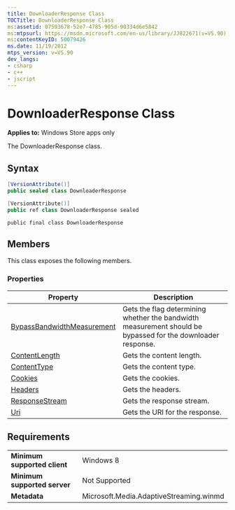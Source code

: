 ```yaml
---
title: DownloaderResponse Class
TOCTitle: DownloaderResponse Class
ms:assetid: 07593678-52e7-4785-905d-90334d6e5842
ms:mtpsurl: https://msdn.microsoft.com/en-us/library/JJ822671(v=VS.90)
ms:contentKeyID: 50079426
ms.date: 11/19/2012
mtps_version: v=VS.90
dev_langs:
- csharp
- c++
- jscript
---
```


# DownloaderResponse Class

**Applies to:** Windows Store apps only

The DownloaderResponse class.

## Syntax

``` csharp
[VersionAttribute()]
public sealed class DownloaderResponse
```

``` c++
[VersionAttribute()]
public ref class DownloaderResponse sealed
```

``` jscript
public final class DownloaderResponse
```

## Members

This class exposes the following members.

### Properties

|Property|Description|
|--- |--- |
|[BypassBandwidthMeasurement](downloaderresponse-bypassbandwidthmeasurement-property.md)|Gets the flag determining whether the bandwidth measurement should be bypassed for the downloader response.|
|[ContentLength](downloaderresponse-contentlength-property.md)|Gets the content length.|
|[ContentType](downloaderresponse-contenttype-property.md)|Gets the content type.|
|[Cookies](downloaderresponse-cookies-property.md)|Gets the cookies.|
|[Headers](downloaderresponse-headers-property.md)|Gets the headers.|
|[ResponseStream](downloaderresponse-responsestream-property.md)|Gets the response stream.|
|[Uri](downloaderresponse-uri-property.md)|Gets the URI for the response.|


## Requirements

|||
|--- |--- |
|**Minimum supported client**|Windows 8|
|**Minimum supported server**|Not Supported|
|**Metadata**|Microsoft.Media.AdaptiveStreaming.winmd|

